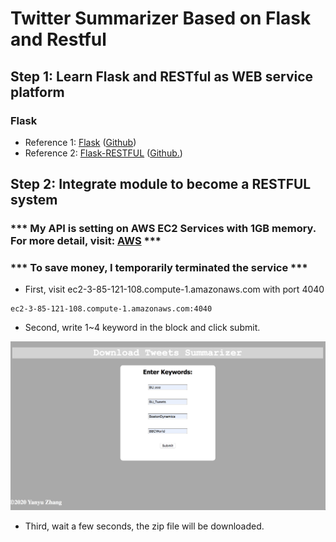 # Twitter Summarizer Based on Flask and Restful
## Step 1: Learn Flask and RESTful as WEB service platform
### Flask
- Reference 1: [Flask] ([Github])
- Reference 2: [Flask-RESTFUL] ([Github.])
## Step 2: Integrate module to become a RESTFUL system
### *** My API is setting on AWS EC2 Services with 1GB memory. For more detail, visit: [AWS] ***
### *** To save money, I temporarily terminated the service ***
- First, visit ec2-3-85-121-108.compute-1.amazonaws.com with port 4040
```
ec2-3-85-121-108.compute-1.amazonaws.com:4040
```
- Second, write 1~4 keyword in the block and click submit.
<p align="center">
  <img src= "https://github.com/BUEC500C1/twitter-summarizer-rest-service-zhangyanyu0722/blob/master/img/7.png" width=600>
</p>

- Third, wait a few seconds, the zip file will be downloaded.


[AWS]: https://console.aws.amazon.com/console/home?nc2=h_ct&src=header-signin&region=us-east-1
[Flask]: https://palletsprojects.com/p/flask/
[Github]: https://github.com/pallets/flask
[Flask-RESTFUL]: https://flask-restful.readthedocs.io/en/latest/
[Github.]: https://github.com/flask-restful/flask-restful
[AWS Services]: https://aws.amazon.com/free/?all-free-tier.sort-by=item.additionalFields.SortRank&all-free-tier.sort-order=asc

